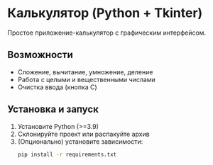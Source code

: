 # Калькулятор (Python + Tkinter)

Простое приложение-калькулятор с графическим интерфейсом.

## Возможности
- Сложение, вычитание, умножение, деление
- Работа с целыми и вещественными числами
- Очистка ввода (кнопка C)

## Установка и запуск
1. Установите Python (>=3.9)
2. Склонируйте проект или распакуйте архив
3. (Опционально) установите зависимости:
   ```bash
   pip install -r requirements.txt

